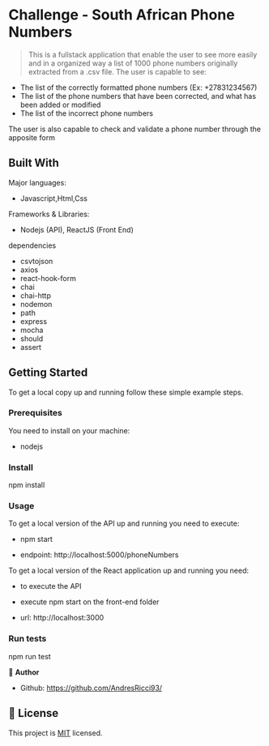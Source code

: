 # Challenge - South African Phone Numbers

> This is a fullstack application that enable the user to see more easily and in a organized way a list of 1000 phone numbers originally extracted from a .csv file.
The user is capable to see:
- The list of the correctly formatted phone numbers (Ex: +27831234567)
- The list of the phone numbers that have been corrected, and what has been added or modified
- The list of the incorrect phone numbers

The user is also capable to check and validate a phone number through the apposite form

## Built With

Major languages:
 
 - Javascript,Html,Css

Frameworks & Libraries:
 
 - Nodejs (API), ReactJS (Front End)

 dependencies
 - csvtojson
 - axios
 - react-hook-form
 - chai 
 - chai-http
 - nodemon
 - path
 - express
 - mocha
 - should
 - assert
## Getting Started

To get a local copy up and running follow these simple example steps.

### Prerequisites

You need to install on your machine:
- nodejs


### Install

npm install 

### Usage

To get a local version of the API up and running you need to execute:

- npm start

- endpoint: http://localhost:5000/phoneNumbers


To get a local version of the React application up and running you need:

- to execute the API

- execute npm start on the front-end folder

- url: http://localhost:3000

### Run tests

npm run test

👤 **Author**

- Github: https://github.com/AndresRicci93/



## 📝 License

This project is [MIT](lic.url) licensed.
